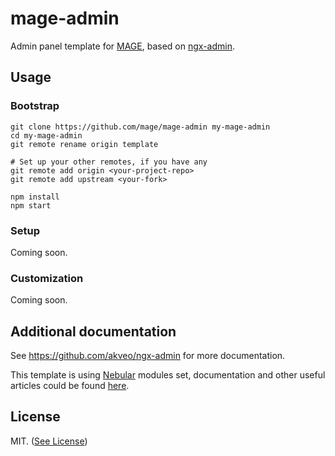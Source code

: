 # mage-admin

Admin panel template for [MAGE](https://github.com/mage), based on <a target="_blank" href="http://akveo.com/ngx-admin/">ngx-admin</a>.

## Usage

### Bootstrap

```shell
git clone https://github.com/mage/mage-admin my-mage-admin
cd my-mage-admin
git remote rename origin template

# Set up your other remotes, if you have any
git remote add origin <your-project-repo>
git remote add upstream <your-fork>

npm install
npm start
```

### Setup

Coming soon.

### Customization

Coming soon.
 
## Additional documentation

See https://github.com/akveo/ngx-admin for more documentation.

This template is using [Nebular](https://github.com/akveo/nebular) modules set, documentation and other useful articles could be found [here](https://akveo.github.io/nebular/#/docs/installation/based-on-starter-kit-ngxadmin).

## License

MIT. ([See License](./LICENSE))
